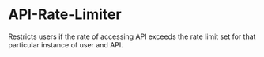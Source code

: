 # API-Rate-Limiter
Restricts users if the rate of accessing API exceeds the rate limit set for that particular instance of user and API.
